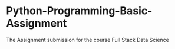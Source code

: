 # Python-Programming-Basic-Assignment
The Assignment submission for the course Full Stack Data Science

